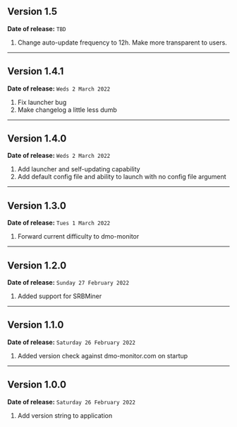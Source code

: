 ## Version 1.5

**Date of release:** `TBD`

1. Change auto-update frequency to 12h. Make more transparent to users.

---

## Version 1.4.1 

**Date of release:** `Weds 2 March 2022`

1. Fix launcher bug
2. Make changelog a little less dumb

---

## Version 1.4.0

**Date of release:** `Weds 2 March 2022`

1. Add launcher and self-updating capability
2. Add default config file and ability to launch with no config file argument

---

## Version 1.3.0

**Date of release:** `Tues 1 March 2022`

1. Forward current difficulty to dmo-monitor

---

## Version 1.2.0

**Date of release:** `Sunday 27 February 2022`

1. Added support for SRBMiner

---

## Version 1.1.0

**Date of release:** `Saturday 26 February 2022`

1. Added version check against dmo-monitor.com on startup

---

## Version 1.0.0

**Date of release:** `Saturday 26 February 2022`

1. Add version string to application
